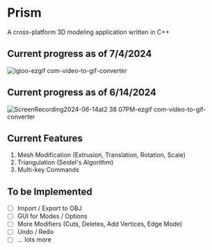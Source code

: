 # Prism
A cross-platform 3D modeling application written in C++

## Current progress as of 7/4/2024
![Igloo-ezgif com-video-to-gif-converter](https://github.com/marichardson137/Prism/assets/77594556/0c6c75e4-42e4-4fee-85c8-73048ab04981)

## Current progress as of 6/14/2024

![ScreenRecording2024-06-14at2 38 07PM-ezgif com-video-to-gif-converter](https://github.com/marichardson137/Prism/assets/77594556/2be38224-f55b-4e17-a91f-6c27e6758793)

## Current Features
1. Mesh Modification (Extrusion, Translation, Rotation, Scale)
2. Triangulation (Seidel's Algorithm)
3. Multi-key Commands

## To be Implemented
- [ ] Import / Export to OBJ
- [ ] GUI for Modes / Options
- [ ] More Modifiers (Cuts, Deletes, Add Vertices, Edge Mode)
- [ ] Undo / Redo
- [ ] ... lots more
